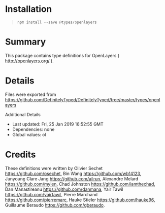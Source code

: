 # Installation
> `npm install --save @types/openlayers`

# Summary
This package contains type definitions for OpenLayers ( http://openlayers.org/ ).

# Details
Files were exported from https://github.com/DefinitelyTyped/DefinitelyTyped/tree/master/types/openlayers

Additional Details
 * Last updated: Fri, 25 Jan 2019 16:52:55 GMT
 * Dependencies: none
 * Global values: ol

# Credits
These definitions were written by Olivier Sechet <https://github.com/osechet>, Bin Wang <https://github.com/wb14123>, Junyoung Clare Jang <https://github.com/ailrun>, Alexandre Melard <https://github.com/mylen>, Chad Johnston <https://github.com/iamthechad>, Dan Manastireanu <https://github.com/danmana>, Yair Tawil <https://github.com/yairtawil>, Pierre Marchand <https://github.com/pierremarc>, Hauke Stieler <https://github.com/hauke96>, Guillaume Beraudo <https://github.com/gberaudo>.
